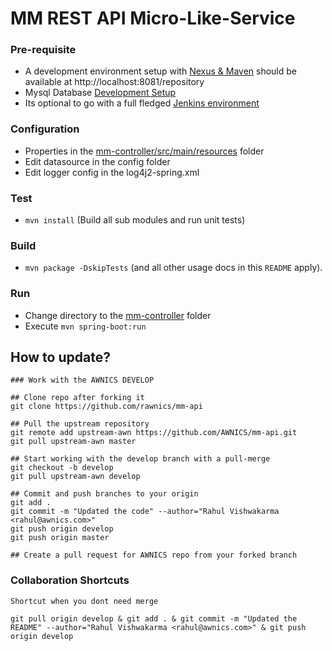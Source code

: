 # MM REST API Micro-Like-Service

### Pre-requisite
- A development environment setup with [Nexus & Maven](https://rahulvishwakarma.wordpress.com/2017/06/13/repository-management-with-nexus-3-for-your-mavenized-project-including-release-and-snapshot-distribution/) should be available at http://localhost:8081/repository
- Mysql Database [Development Setup](https://rahulvishwakarma.wordpress.com/2015/01/19/want-to-setup-your-own-xampp-installation-in-a-local-development-vm-here-are-the-simple-steps-to-do-so/)
- Its optional to go with a full fledged [Jenkins environment](https://rahulvishwakarma.wordpress.com/2017/06/12/continuous-integration-development-environment-with-jenkins-pipeline-jacoco-and-sonarqube/)

### Configuration
- Properties in the [mm-controller/src/main/resources](mm-controller/src/main/resources) folder
- Edit datasource in the config folder
- Edit logger config in the log4j2-spring.xml 

### Test
- `mvn install` (Build all sub modules and run unit tests)

### Build
- `mvn package -DskipTests` (and all other usage docs in this `README` apply).

### Run
- Change directory to the [mm-controller](mm-controller) folder
- Execute `mvn spring-boot:run`



## How to update?
```
### Work with the AWNICS DEVELOP 

## Clone repo after forking it
git clone https://github.com/rawnics/mm-api

## Pull the upstream repository
git remote add upstream-awn https://github.com/AWNICS/mm-api.git
git pull upstream-awn master

## Start working with the develop branch with a pull-merge
git checkout -b develop
git pull upstream-awn develop

## Commit and push branches to your origin
git add .
git commit -m "Updated the code" --author="Rahul Vishwakarma <rahul@awnics.com>"
git push origin develop
git push origin master

## Create a pull request for AWNICS repo from your forked branch

```


### Collaboration Shortcuts
```
Shortcut when you dont need merge

git pull origin develop & git add . & git commit -m "Updated the README" --author="Rahul Vishwakarma <rahul@awnics.com>" & git push origin develop
```